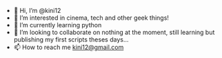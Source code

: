 - 👋 Hi, I’m @kini12
- 👀 I’m interested in cinema, tech and other geek things!
- 🌱 I’m currently learning python
- 💞️ I’m looking to collaborate on nothing at the moment, still learning but publishing my first scripts theses days...
- 📫 How to reach me kini12@gmail.com

<!---
kini12/kini12 is a ✨ special ✨ repository because its `README.md` (this file) appears on your GitHub profile.
You can click the Preview link to take a look at your changes.
--->
